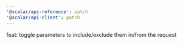 ```yaml
---
'@scalar/api-reference': patch
'@scalar/api-client': patch
---
```


feat: toggle parameters to include/exclude them in/from the request
